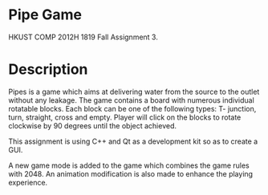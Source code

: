 # Pipe Game
HKUST COMP 2012H 1819 Fall Assignment 3.

# Description
Pipes is a game which aims at delivering water from the source to the outlet without any leakage. The game contains a board with numerous individual rotatable blocks. Each block can be one of the following types: T- junction, turn, straight, cross and empty. Player will click on the blocks to rotate clockwise by 90 degrees until the object achieved.

This assignment is using C++ and Qt as a development kit so as to create a GUI.

A new game mode is added to the game which combines the game rules with 2048. An animation modification is also made to enhance the playing experience.
